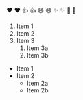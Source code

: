 ❤️	:heart:
👍	:+1:
😄	:smile:
✨	:sparkles:
🎉	:tada:

1. Item 1
2. Item 2
3. Item 3
   1. Item 3a
   2. Item 3b

* Item 1
* Item 2
  * Item 2a
  * Item 2b
